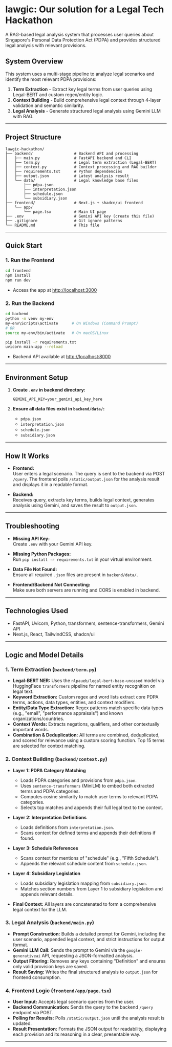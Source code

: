 # lawgic: Our solution for a Legal Tech Hackathon

A RAG-based legal analysis system that processes user queries about Singapore's Personal Data Protection Act (PDPA) and provides structured legal analysis with relevant provisions.

## System Overview

This system uses a multi-stage pipeline to analyze legal scenarios and identify the most relevant PDPA provisions:

1. **Term Extraction** - Extract key legal terms from user queries using Legal-BERT and custom regex/entity logic.
2. **Context Building** - Build comprehensive legal context through 4-layer validation and semantic similarity.
3. **Legal Analysis** - Generate structured legal analysis using Gemini LLM with RAG.

---

## Project Structure

```
lawgic-hackathon/
├── backend/                  # Backend API and processing
│   ├── main.py               # FastAPI backend and CLI
│   ├── term.py               # Legal term extraction (Legal-BERT)
│   ├── context.py            # Context processing and RAG builder
│   ├── requirements.txt      # Python dependencies
│   ├── output.json           # Latest analysis result
│   └── data/                 # Legal knowledge base files
│       ├── pdpa.json
│       ├── interpretation.json
│       ├── schedule.json
│       └── subsidiary.json
├── frontend/                 # Next.js + shadcn/ui frontend
│   └── app/
│       └── page.tsx          # Main UI page
├── .env                      # Gemini API key (create this file)
├── .gitignore                # Git ignore patterns
└── README.md                 # This file
```

---

## Quick Start

### 1. Run the Frontend

```bash
cd frontend
npm install
npm run dev
```

- Access the app at [http://localhost:3000](http://localhost:3000)

### 2. Run the Backend

```bash
cd backend
python -m venv my-env
my-env\Scripts\activate      # On Windows (Command Prompt)
# OR
source my-env/bin/activate   # On macOS/Linux

pip install -r requirements.txt
uvicorn main:app --reload
```

- Backend API available at [http://localhost:8000](http://localhost:8000)

---

## Environment Setup

1. **Create `.env` in backend directory:**

   ```
   GEMINI_API_KEY=your_gemini_api_key_here
   ```

2. **Ensure all data files exist in `backend/data/`:**
   - `pdpa.json`
   - `interpretation.json`
   - `schedule.json`
   - `subsidiary.json`

---

## How It Works

- **Frontend:**  
  User enters a legal scenario. The query is sent to the backend via POST `/query`. The frontend polls `/static/output.json` for the analysis result and displays it in a readable format.

- **Backend:**  
  Receives query, extracts key terms, builds legal context, generates analysis using Gemini, and saves the result to `output.json`.

---

## Troubleshooting

- **Missing API Key:**  
  Create `.env` with your Gemini API key.

- **Missing Python Packages:**  
  Run `pip install -r requirements.txt` in your virtual environment.

- **Data File Not Found:**  
  Ensure all required `.json` files are present in `backend/data/`.

- **Frontend/Backend Not Connecting:**  
  Make sure both servers are running and CORS is enabled in backend.

---

## Technologies Used

- FastAPI, Uvicorn, Python, transformers, sentence-transformers, Gemini API
- Next.js, React, TailwindCSS, shadcn/ui

---

## Logic and Model Details

### 1. Term Extraction (`backend/term.py`)

- **Legal-BERT NER:** Uses the `nlpaueb/legal-bert-base-uncased` model via HuggingFace `transformers` pipeline for named entity recognition on legal text.
- **Keyword Extraction:** Custom regex and word lists extract core PDPA terms, actions, data types, entities, and context modifiers.
- **Entity/Data Type Extraction:** Regex patterns match specific data types (e.g., "email", "performance appraisals") and known organizations/countries.
- **Context Words:** Extracts negations, qualifiers, and other contextually important words.
- **Combination & Deduplication:** All terms are combined, deduplicated, and scored for relevance using a custom scoring function. Top 15 terms are selected for context matching.

### 2. Context Building (`backend/context.py`)

- **Layer 1: PDPA Category Matching**

  - Loads PDPA categories and provisions from `pdpa.json`.
  - Uses `sentence-transformers` (MiniLM) to embed both extracted terms and PDPA categories.
  - Computes cosine similarity to match user terms to relevant PDPA categories.
  - Selects top matches and appends their full legal text to the context.

- **Layer 2: Interpretation Definitions**

  - Loads definitions from `interpretation.json`.
  - Scans context for defined terms and appends their definitions if found.

- **Layer 3: Schedule References**

  - Scans context for mentions of "schedule" (e.g., "Fifth Schedule").
  - Appends the relevant schedule content from `schedule.json`.

- **Layer 4: Subsidiary Legislation**

  - Loads subsidiary legislation mapping from `subsidiary.json`.
  - Matches section numbers from Layer 1 to subsidiary legislation and appends relevant details.

- **Final Context:** All layers are concatenated to form a comprehensive legal context for the LLM.

### 3. Legal Analysis (`backend/main.py`)

- **Prompt Construction:** Builds a detailed prompt for Gemini, including the user scenario, appended legal context, and strict instructions for output format.
- **Gemini LLM Call:** Sends the prompt to Gemini via the `google-generativeai` API, requesting a JSON-formatted analysis.
- **Output Filtering:** Removes any keys containing "Definition" and ensures only valid provision keys are saved.
- **Result Saving:** Writes the final structured analysis to `output.json` for frontend consumption.

### 4. Frontend Logic (`frontend/app/page.tsx`)

- **User Input:** Accepts legal scenario queries from the user.
- **Backend Communication:** Sends the query to the backend `/query` endpoint via POST.
- **Polling for Results:** Polls `/static/output.json` until the analysis result is updated.
- **Result Presentation:** Formats the JSON output for readability, displaying each provision and its reasoning in a clear, presentable way.

---

